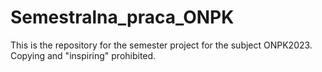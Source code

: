 # Semestralna_praca_ONPK
This is the repository for the semester project for the subject ONPK2023. Copying and "inspiring" prohibited.
